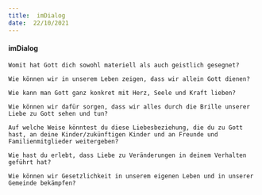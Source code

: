 ```yaml
---
title:  imDialog
date:  22/10/2021
---
```


#### imDialog

`Womit hat Gott dich sowohl materiell als auch geistlich gesegnet?`

`Wie können wir in unserem Leben zeigen, dass wir allein Gott dienen?`

`Wie kann man Gott ganz konkret mit Herz, Seele und Kraft lieben?`

`Wie können wir dafür sorgen, dass wir alles durch die Brille unserer Liebe zu Gott sehen und tun?`

`Auf welche Weise könntest du diese Liebesbeziehung, die du zu Gott hast, an deine Kinder/zukünftigen Kinder und an Freunde und Familienmitglieder weitergeben?`

`Wie hast du erlebt, dass Liebe zu Veränderungen in deinem Verhalten geführt hat?`

`Wie können wir Gesetzlichkeit in unserem eigenen Leben und in unserer Gemeinde bekämpfen?`
